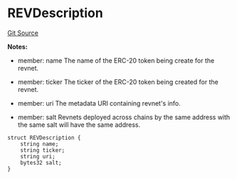 # REVDescription
[Git Source](https://github.com/rev-net/revnet-core-v5/blob/364afaae78a8f60af2b98252dc96af1c2e4760d3/src/structs/REVDescription.sol)

**Notes:**
- member: name The name of the ERC-20 token being create for the revnet.

- member: ticker The ticker of the ERC-20 token being created for the revnet.

- member: uri The metadata URI containing revnet's info.

- member: salt Revnets deployed across chains by the same address with the same salt will have the same
address.


```solidity
struct REVDescription {
    string name;
    string ticker;
    string uri;
    bytes32 salt;
}
```

